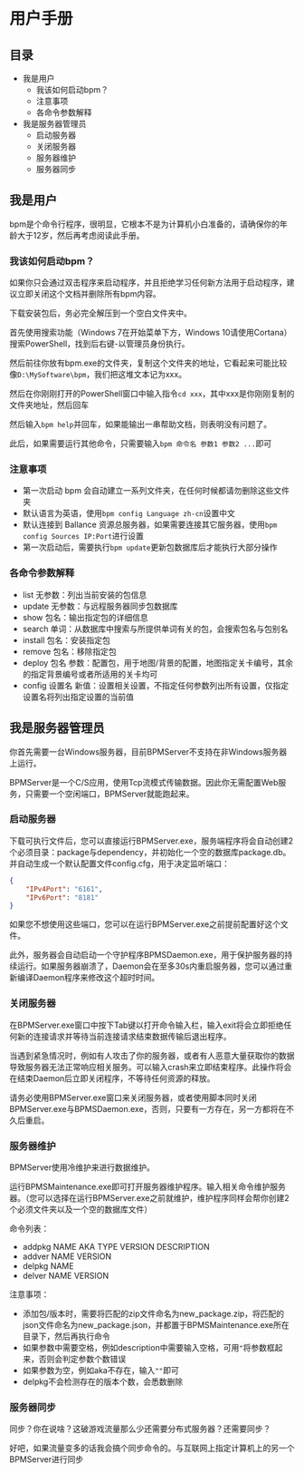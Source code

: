 # 用户手册

## 目录

* 我是用户
  - 我该如何启动bpm？
  - 注意事项
  - 各命令参数解释
* 我是服务器管理员
  - 启动服务器
  - 关闭服务器
  - 服务器维护
  - 服务器同步

## 我是用户

bpm是个命令行程序，很明显，它根本不是为计算机小白准备的，请确保你的年龄大于12岁，然后再考虑阅读此手册。

### 我该如何启动bpm？

如果你只会通过双击程序来启动程序，并且拒绝学习任何新方法用于启动程序，建议立即关闭这个文档并删除所有bpm内容。

下载安装包后，务必完全解压到一个空白文件夹中。

首先使用搜索功能（Windows 7在开始菜单下方，Windows 10请使用Cortana）搜索PowerShell，找到后右键-以管理员身份执行。

然后前往你放有bpm.exe的文件夹，复制这个文件夹的地址，它看起来可能比较像`D:\MySoftware\bpm`，我们把这堆文本记为xxx。

然后在你刚刚打开的PowerShell窗口中输入指令`cd xxx`，其中xxx是你刚刚复制的文件夹地址，然后回车

然后输入`bpm help`并回车，如果能输出一串帮助文档，则表明没有问题了。

此后，如果需要运行其他命令，只需要输入`bpm 命令名 参数1 参数2 ...`即可

### 注意事项

* 第一次启动 bpm 会自动建立一系列文件夹，在任何时候都请勿删除这些文件夹
* 默认语言为英语，使用`bpm config Language zh-cn`设置中文
* 默认连接到 Ballance 资源总服务器，如果需要连接其它服务器，使用`bpm config Sources IP:Port`进行设置
* 第一次启动后，需要执行`bpm update`更新包数据库后才能执行大部分操作

### 各命令参数解释

* list 无参数：列出当前安装的包信息
* update 无参数：与远程服务器同步包数据库
* show 包名：输出指定包的详细信息
* search 单词：从数据库中搜索与所提供单词有关的包，会搜索包名与包别名
* install 包名：安装指定包
* remove 包名：移除指定包
* deploy 包名 参数：配置包，用于地图/背景的配置，地图指定关卡编号，其余的指定背景编号或者所适用的关卡均可
* config 设置名 新值：设置相关设置，不指定任何参数列出所有设置，仅指定设置名将列出指定设置的当前值

## 我是服务器管理员

你首先需要一台Windows服务器，目前BPMServer不支持在非Windows服务器上运行。

BPMServer是一个C/S应用，使用Tcp流模式传输数据。因此你无需配置Web服务，只需要一个空闲端口，BPMServer就能跑起来。

### 启动服务器

下载可执行文件后，您可以直接运行BPMServer.exe，服务端程序将会自动创建2个必须目录：package与dependency，并初始化一个空的数据库package.db。并自动生成一个默认配置文件config.cfg，用于决定监听端口：

```json
{
    "IPv4Port": "6161",
    "IPv6Port": "8181"
}
```

如果您不想使用这些端口，您可以在运行BPMServer.exe之前提前配置好这个文件。

此外，服务器会自动启动一个守护程序BPMSDaemon.exe，用于保护服务器的持续运行。如果服务器崩溃了，Daemon会在至多30s内重启服务器，您可以通过重新编译Daemon程序来修改这个超时时间。

### 关闭服务器

在BPMServer.exe窗口中按下Tab键以打开命令输入栏，输入exit将会立即拒绝任何新的连接请求并等待当前连接请求结束数据传输后退出程序。

当遇到紧急情况时，例如有人攻击了你的服务器，或者有人恶意大量获取你的数据导致服务器无法正常响应相关服务。可以输入crash来立即结束程序。此操作将会在结束Daemon后立即关闭程序，不等待任何资源的释放。

请务必使用BPMServer.exe窗口来关闭服务器，或者使用脚本同时关闭BPMServer.exe与BPMSDaemon.exe，否则，只要有一方存在，另一方都将在不久后重启。

### 服务器维护

BPMServer使用冷维护来进行数据维护。

运行BPMSMaintenance.exe即可打开服务器维护程序。输入相关命令维护服务器。（您可以选择在运行BPMServer.exe之前就维护，维护程序同样会帮你创建2个必须文件夹以及一个空的数据库文件）

命令列表：

* addpkg NAME AKA TYPE VERSION DESCRIPTION
* addver NAME VERSION
* delpkg NAME
* delver NAME VERSION

注意事项：

* 添加包/版本时，需要将匹配的zip文件命名为new_package.zip，将匹配的json文件命名为new_package.json，并都置于BPMSMaintenance.exe所在目录下，然后再执行命令
* 如果参数中需要空格，例如description中需要输入空格，可用`"`将参数框起来，否则会判定参数个数错误
* 如果参数为空，例如aka不存在，输入`""`即可
* delpkg不会检测存在的版本个数，会悉数删除

### 服务器同步

同步？你在说啥？这破游戏流量那么少还需要分布式服务器？还需要同步？

好吧，如果流量变多的话我会搞个同步命令的。与互联网上指定计算机上的另一个BPMServer进行同步
